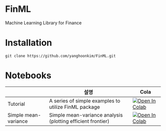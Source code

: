 # FinML
Machine Learning Library for Finance

# Installation
```
git clone https://github.com/yanghoonkim/FinML.git
```

# Notebooks
|    |  설명  | Cola  |
| ---| ------| ----- |
| Tutorial | A series of simple examples to utilize FinML package | [![Open In Colab](https://colab.research.google.com/assets/colab-badge.svg)](https://colab.research.google.com/github/yanghoonkim/FinML/blob/main/notebooks/tutorial.ipynb) |
| Simple mean-variance   |     Simple mean-variance analysis (plotting efficient frontier)   |         [![Open In Colab](https://colab.research.google.com/assets/colab-badge.svg)](https://github.com/yanghoonkim/FinML/blob/main/notebooks/simple_mean_variance.ipynb) |


